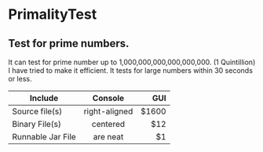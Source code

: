 # PrimalityTest
Test for prime numbers.
-------------------------------
It can test for prime number up to 1,000,000,000,000,000,000. (1 Quintillion)
I have tried to make it efficient. It tests for large numbers within 30 seconds or less.

| Include            | Console       | GUI   |
| ------------------ |:-------------:| -----:|
| Source file(s)     | right-aligned | $1600 |
| Binary File(s)     | centered      |   $12 |
| Runnable Jar File  | are neat      |    $1 |

